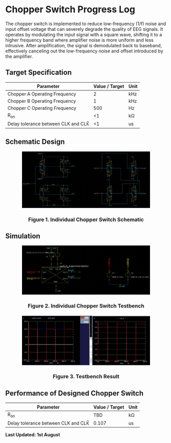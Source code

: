 # Chopper Switch Progress Log

The chopper switch is implemented to reduce low-frequency (1/f) noise and input offset voltage that can severely degrade the quality of EEG signals. It operates by modulating the input signal with a square wave, shifting it to a higher frequency band where amplifier noise is more uniform and less intrusive. After amplification, the signal is demodulated back to baseband, effectively canceling out the low-frequency noise and offset introduced by the amplifier. 

## Target Specification

<div align="center">

| **Parameter**                        | **Value / Target** | **Unit** |
|-------------------------------------|--------------------|----------|
| Chopper A Operating Frequency       | 2              | kHz       |
| Chopper B Operating Frequency       | 1            | kHz       |
| Chopper C Operating Frequency       | 500               | Hz       |
| R<sub>on</sub>                                 | <1                | kΩ       |
| Delay tolerance between CLK and CLK̅ | <1              | us       |

</div>

## Schematic Design

<p align="center">
  <img src="../../images/SwitchSchem.jpg" alt="SwitchSchem" width="400"/>
</p>
<h4 align="center" style="font-size:16px;">Figure 1. Individual Chopper Switch Schematic</h4>

## Simulation

<p align="center">
  <img src="../../images/SwitchFull.jpg" alt="SwitchFull" width="400"/>
</p>
<h4 align="center" style="font-size:16px;">Figure 2. Individual Chopper Switch Testbench</h4>

<p align="center">
  <img src="../../images/SwitchTb.jpg" alt="SwitchTb" width="400"/>
</p>
<h4 align="center" style="font-size:16px;">Figure 3. Testbench Result</h4>

## Performance of Designed Chopper Switch 

<div align="center">

| **Parameter**                        | **Value / Target** | **Unit** |
|-------------------------------------|--------------------|----------|
| R<sub>on</sub>                                 | TBD                | kΩ       |
| Delay tolerance between CLK and CLK̅ | 0.107              | us       |

</div>

**Last Updated: 1st August**
